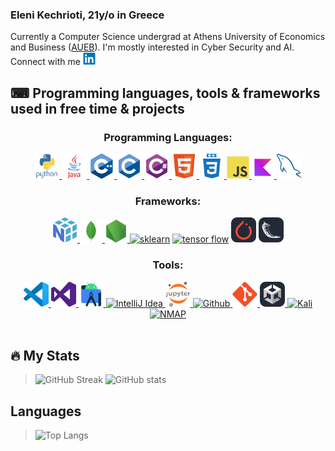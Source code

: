 ### Eleni Kechrioti, 21y/o in Greece
Currently a Computer Science undergrad at Athens University of Economics and Business (<a href="https://www.aueb.gr/en">AUEB</a>). I'm mostly interested in Cyber Security and AI. Connect with me <a href="www.linkedin.com/in/eleni-kechrioti-092137239" target="_blank"><img src="https://raw.githubusercontent.com/devicons/devicon/master/icons/linkedin/linkedin-original.svg" alt="linkedin" width="20" height="20"/></a>



## ⌨ Programming languages, tools & frameworks used in free time & projects

<h3 align="center">Programming Languages:</h3>
<div align="center">
  <a href="https://www.python.org" target="_blank"><img src="https://github.com/devicons/devicon/blob/master/icons/python/python-original-wordmark.svg" title="Python" alt="Python" width="40" height="40"/> </a>
  <a href="https://www.java.com/" target="_blank"><img src="https://github.com/devicons/devicon/blob/master/icons/java/java-original-wordmark.svg" title="Java" alt="Java" width="40" height="40"/> </a>
  <a href="https://www.learn-cpp.org/" target="_blank"><img src="https://github.com/devicons/devicon/blob/master/icons/cplusplus/cplusplus-original.svg" title="C++" alt="C++" width="40" height="40"/> </a>
  <a href="https://www.learn-c.org/" target="_blank"><img src="https://github.com/devicons/devicon/blob/master/icons/c/c-original.svg" title="C" alt="C" width="40" height="40"/> </a>
  <a href="https://www.learncs.org/" target="_blank"><img src="https://github.com/devicons/devicon/blob/master/icons/csharp/csharp-original.svg" title="C#" alt="C#" width="40" height="40"/> </a>
  <a href="https://developer.mozilla.org/en-US/docs/Web/HTML" target="_blank"><img src="https://github.com/devicons/devicon/blob/master/icons/html5/html5-original.svg" title="HTML5" alt="HTML" width="40" height="40"/> </a>
  <a href="https://developer.mozilla.org/en-US/docs/Web/CSS" target="_blank"><img src="https://github.com/devicons/devicon/blob/master/icons/css3/css3-plain-wordmark.svg"  title="CSS3" alt="CSS" width="40" height="40"/> </a>
  <a href="https://developer.mozilla.org/en-US/docs/Web/JavaScript" target="_blank"><img src="https://github.com/devicons/devicon/blob/master/icons/javascript/javascript-original.svg"  title="JavaScript" alt="JavaScript" width="36" height="36"/> </a>
  <a href="https://kotlinlang.org/" target="_blank"><img src="https://github.com/devicons/devicon/blob/master/icons/kotlin/kotlin-original.svg"  title="Kotlin" alt="Kotlin" width="36" height="36"/> </a>
  <a href="https://www.mysql.com/" target="_blank"><img src="https://github.com/devicons/devicon/blob/master/icons/mysql/mysql-original.svg" alt="my SQL" width="40" height="40"/> </a>
  
</div>

<h3 align="center">Frameworks:</h3>
<div align="center">
  <a href="https://numpy.org/" target="_blank"><img src="https://github.com/devicons/devicon/blob/master/icons/numpy/numpy-original.svg" title="Numpy" alt="Numpy" width="40" height="40"/> </a>
  <a href="https://www.mongodb.com/" target="_blank"><img src="https://github.com/devicons/devicon/blob/master/icons/mongodb/mongodb-original.svg"  title="MongoDB" alt="MongoDB" width="36" height="36"/ </a>
  <a href="https://nodejs.org/en" target="_blank"><img src="https://github.com/devicons/devicon/blob/master/icons/nodejs/nodejs-original.svg"  title="NodeJS" alt="NodeJS" width="36" height="36"/> </a>
  <a href="https://scikit-learn.org/stable/index.html" target="_blank"><img src="https://github.com/scikit-learn/scikit-learn/blob/main/doc/logos/scikit-learn-logo.png" alt="sklearn" width="60" height="40"/></a>
  <a href="https://www.tensorflow.org/" target="_blank"><img src="https://github.com/gilbarbara/logos/blob/main/logos/tensorflow.svg" alt="tensor flow" width="40" height="40"/></a>
  <a href="https://pytorch.org/" target="_blank"><img src="https://github.com/tandpfun/skill-icons/blob/main/icons/PyTorch-Dark.svg" alt="pytorch" width="40" height="40"/></a>
  <a href="https://flask.palletsprojects.com/en/stable/" target="_blank"><img src="https://github.com/tandpfun/skill-icons/blob/main/icons/Flask-Dark.svg" alt="Flask"  width="40" height="40"/></a>
  
</div>

<h3 align="center">Tools:</h3>
<div align="center">
  <a href="https://code.visualstudio.com/" target="_blank"><img src="https://github.com/devicons/devicon/blob/master/icons/vscode/vscode-original.svg" title="VSCode" alt="VSCode" width="40" height="40"/> </a>
  <a href="https://visualstudio.microsoft.com/" target="_blank"><img src="https://github.com/devicons/devicon/blob/master/icons/visualstudio/visualstudio-plain.svg" title="Visual Studio" alt="Visual Studio" width="40" height="40"/> </a>
  <a href="https://developer.android.com/studio" target="_blank"><img src="https://github.com/devicons/devicon/blob/master/icons/androidstudio/androidstudio-original.svg" title="Android Studio" alt="Android Studio" width="40" height="40"/> </a>
  <a href="https://www.jetbrains.com/idea/" target="_blank"><img src="https://media.giphy.com/media/iJWXxAr2Za6EtN2Row/giphy.gif" title="IntelliJ Idea" alt="IntelliJ Idea" width="40" height="40"/> </a>
  <a href="https://jupyter.org/" target="_blank"><img src="https://github.com/devicons/devicon/blob/master/icons/jupyter/jupyter-original-wordmark.svg" title="Jupyter" alt="Jupyter" width="40" height="40"/> </a>
  <a href="https://github.com/" target="_blank"><img src="https://cdn-icons-png.flaticon.com/128/11104/11104255.png" title="Github" alt="Github" width="40" height="40"/> </a>
  <a href="https://git-scm.com/" target="_blank"><img src="https://github.com/devicons/devicon/blob/master/icons/git/git-original.svg" title="Git" alt="Git" width="40" height="40"/> </a>
  <a href="https://unity.com/" target="_blank"><img src="https://github.com/tandpfun/skill-icons/blob/main/icons/Unity-Dark.svg"  title="Unity" alt="Unity" width="40" height="40"/> </a>
  <a href="https://www.kali.org/" target="_blank"><img src="https://github.com/tandpfun/skill-icons/blob/main/icons/Kali-Dark.svg"  title="Kali" alt="Kali" width="40" height="40"/> </a>
  <a href="https://nmap.org/" target="_blank"><img src="https://cdn.brandfetch.io/idHnSFcYKj/w/400/h/400/theme/dark/icon.png?c=1dxbfHSJFAPEGdCLU4o5B" alt="NMAP"  width="40" height="40"/></a>
  <!--<a href="https://www.snort.org/" target="_blank"><img src="https://cdn.brandfetch.io/idvXNO6yQw/w/174/h/95/theme/dark/logo.png?c=1dxbfHSJFAPEGdCLU4o5B" alt="Snort"  width="74" height="40"/></a>-->
</div>
<br>


## 🔥 My Stats
  >![GitHub Streak](https://streak-stats.demolab.com?user=EleniKechrioti&theme=date-night&border_radius=7.5&date_format=j%20M%5B%20Y%5D)
  >![GitHub stats](https://github-readme-stats.vercel.app/api?username=EleniKechrioti&hide=issues,prs&include_all_commits=true&show_icons=true&rank_icon=github&text_bold=false&theme=dracula&border_radius=7.5)

## Languages
  >![Top Langs](https://github-readme-stats.vercel.app/api/top-langs/?username=EleniKechrioti&layout=compact&theme=dracula&border_radius=20&text_color=94e2d5&bg_color=1e1e2e)
